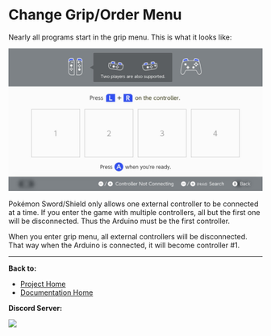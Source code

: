 # Change Grip/Order Menu

Nearly all programs start in the grip menu. This is what it looks like:

![](images/grip-menu.jpg)

Pokémon Sword/Shield only allows one external controller to be connected at a time. If you enter the game with multiple controllers, all but the first one will be disconnected. Thus the Arduino must be the first controller.

When you enter grip menu, all external controllers will be disconnected. That way when the Arduino is connected, it will become controller #1.



<hr>

**Back to:**
- [Project Home](/README.md)
- [Documentation Home](/Documentation/README.md)

**Discord Server:** 

[<img src="https://canary.discordapp.com/api/guilds/695809740428673034/widget.png?style=banner2">](https://discord.gg/cQ4gWxN)
